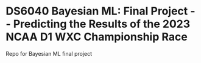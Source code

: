 # DS6040 Bayesian ML: Final Project -- Predicting the Results of the 2023 NCAA D1 WXC Championship Race
Repo for Bayesian ML final project

